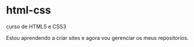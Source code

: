 # html-css
 curso de HTML5 e CSS3

 Estou aprendendo a criar sites e agora vou gerenciar os meus repositorios.
